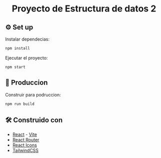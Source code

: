 <h1 align="center">Proyecto de Estructura de datos 2</h1>


## ⚙️ Set up 
Instalar dependecias:
```sh
npm install
```
Ejecutar el proyecto:
```sh
npm start
```

## 💼 Produccion
Construir para podruccion:
```sh
npm run build
```

## 🛠️ Construido con
- [React](https://reactjs.org/) - [Vite](https://vitejs.dev/guide/)
- [React Router](https://reactrouter.com/en/main)
- [React Icons](https://react-icons.github.io/react-icons)
- [TailwindCSS](https://tailwindcss.com/)
